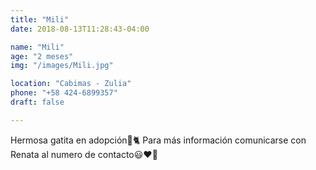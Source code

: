 ```yaml
---
title: "Mili"
date: 2018-08-13T11:28:43-04:00

name: "Mili"
age: "2 meses"
img: "/images/Mili.jpg"

location: "Cabimas - Zulia"
phone: "+58 424-6899357"
draft: false

---
```


Hermosa gatita en adopción🐾🐈 Para más información comunicarse con Renata al numero de contacto😃❤️📲